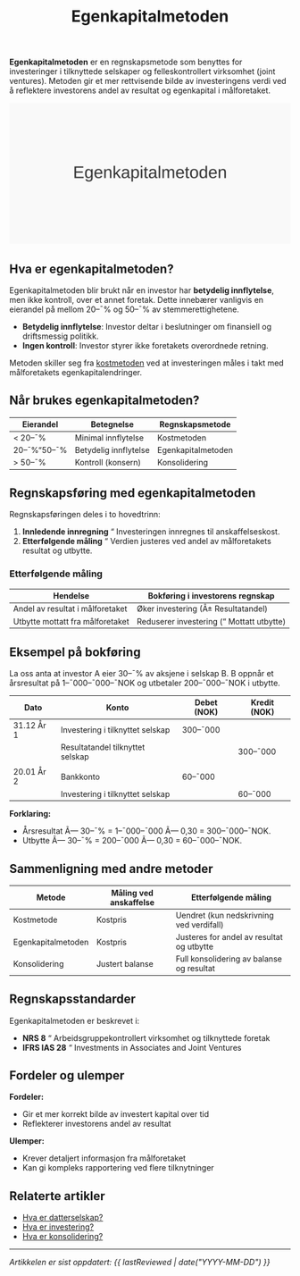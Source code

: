 ﻿---
title: "Egenkapitalmetoden"
meta_title: "Egenkapitalmetoden"
meta_description: '**Egenkapitalmetoden** er en regnskapsmetode som benyttes for investeringer i tilknyttede selskaper og felleskontrollert virksomhet (joint ventures). Metoden gi...'
slug: egenkapitalmetoden
type: blog
layout: pages/single
---

**Egenkapitalmetoden** er en regnskapsmetode som benyttes for investeringer i tilknyttede selskaper og felleskontrollert virksomhet (joint ventures). Metoden gir et mer rettvisende bilde av investeringens verdi ved å reflektere investorens andel av resultat og egenkapital i målforetaket.

![Illustrasjon som viser Egenkapitalmetoden](egenkapitalmetoden-image.svg)

## Hva er egenkapitalmetoden?

Egenkapitalmetoden blir brukt når en investor har **betydelig innflytelse**, men ikke kontroll, over et annet foretak. Dette innebærer vanligvis en eierandel på mellom 20–¯% og 50–¯% av stemmerettighetene.

- **Betydelig innflytelse**: Investor deltar i beslutninger om finansiell og driftsmessig politikk.
- **Ingen kontroll**: Investor styrer ikke foretakets overordnede retning.

Metoden skiller seg fra [kostmetoden](/blogs/regnskap/hva-er-kostmetoden "Hva er Kostmetoden? Regnskapsføring av Investeringer med Kostpris") ved at investeringen måles i takt med målforetakets egenkapitalendringer.

## Når brukes egenkapitalmetoden?

| Eierandel     | Betegnelse                      | Regnskapsmetode                |
| ------------- | ------------------------------- | ------------------------------ |
| < 20–¯%        | Minimal innflytelse             | Kostmetoden                    |
| 20–¯%“50–¯%     | Betydelig innflytelse           | Egenkapitalmetoden             |
| > 50–¯%        | Kontroll (konsern)              | Konsolidering                  |

## Regnskapsføring med egenkapitalmetoden

Regnskapsføringen deles i to hovedtrinn:

1. **Innledende innregning** “ Investeringen innregnes til anskaffelseskost.
2. **Etterfølgende måling** “ Verdien justeres ved andel av målforetakets resultat og utbytte.

### Etterfølgende måling

| Hendelse                                         | Bokføring i investorens regnskap           |
| ------------------------------------------------- | ------------------------------------------ |
| Andel av resultat i målforetaket                  | Øker investering (Â± Resultatandel)         |
| Utbytte mottatt fra målforetaket                  | Reduserer investering (“ Mottatt utbytte)  |

## Eksempel på bokføring

La oss anta at investor A eier 30–¯% av aksjene i selskap B. B oppnår et årsresultat på 1–¯000–¯000–¯NOK og utbetaler 200–¯000–¯NOK i utbytte.

| Dato       | Konto                             | Debet (NOK)  | Kredit (NOK) |
| ---------- | --------------------------------- | ------------ | ------------ |
| 31.12 År 1 | Investering i tilknyttet selskap  | 300–¯000      |              |
|            | Resultatandel tilknyttet selskap  |              | 300–¯000      |
|            |                                   |              |              |
| 20.01 År 2 | Bankkonto                         | 60–¯000       |              |
|            | Investering i tilknyttet selskap  |              | 60–¯000       |

**Forklaring:**

- Årsresultat Ã— 30–¯% = 1–¯000–¯000 Ã— 0,30 = 300–¯000–¯NOK.
- Utbytte Ã— 30–¯% = 200–¯000 Ã— 0,30 = 60–¯000–¯NOK.

## Sammenligning med andre metoder

| Metode             | Måling ved anskaffelse | Etterfølgende måling                      |
| ------------------- | ---------------------- | ----------------------------------------- |
| Kostmetode         | Kostpris               | Uendret (kun nedskrivning ved verdifall)  |
| Egenkapitalmetoden  | Kostpris               | Justeres for andel av resultat og utbytte |
| Konsolidering      | Justert balanse         | Full konsolidering av balanse og resultat  |

## Regnskapsstandarder

Egenkapitalmetoden er beskrevet i:

- **NRS 8** “ Arbeidsgruppekontrollert virksomhet og tilknyttede foretak
- **IFRS IAS 28** “ Investments in Associates and Joint Ventures

## Fordeler og ulemper

**Fordeler:**

- Gir et mer korrekt bilde av investert kapital over tid
- Reflekterer investorens andel av resultat

**Ulemper:**

- Krever detaljert informasjon fra målforetaket
- Kan gi kompleks rapportering ved flere tilknytninger

## Relaterte artikler

- [Hva er datterselskap?](/blogs/regnskap/hva-er-datterselskap "Hva er datterselskap? Forklaring av Kontroll og Konsernregnskap")
- [Hva er investering?](/blogs/regnskap/hva-er-investere "Hva er å Investere? Komplett Guide til Investeringer i Regnskap")
- [Hva er konsolidering?](/blogs/regnskap/hva-er-konsolidering "Hva er Konsolidering? Komplett Guide til Konsernregnskap")

***
_Artikkelen er sist oppdatert: {{ lastReviewed | date("YYYY-MM-DD") }}_











